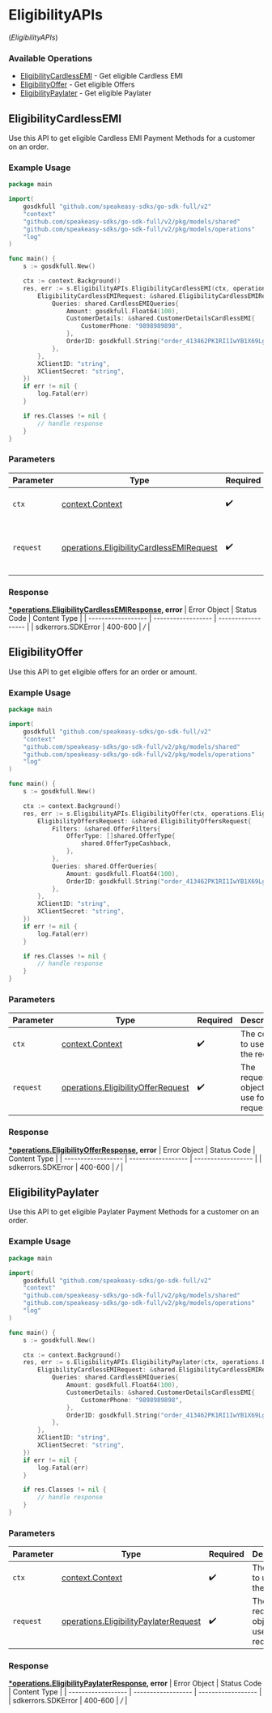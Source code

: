 # EligibilityAPIs
(*EligibilityAPIs*)

### Available Operations

* [EligibilityCardlessEMI](#eligibilitycardlessemi) - Get eligible Cardless EMI
* [EligibilityOffer](#eligibilityoffer) - Get eligible Offers
* [EligibilityPaylater](#eligibilitypaylater) - Get eligible Paylater

## EligibilityCardlessEMI

Use this API to get eligible Cardless EMI Payment Methods for a customer on an order.

### Example Usage

```go
package main

import(
	gosdkfull "github.com/speakeasy-sdks/go-sdk-full/v2"
	"context"
	"github.com/speakeasy-sdks/go-sdk-full/v2/pkg/models/shared"
	"github.com/speakeasy-sdks/go-sdk-full/v2/pkg/models/operations"
	"log"
)

func main() {
    s := gosdkfull.New()

    ctx := context.Background()
    res, err := s.EligibilityAPIs.EligibilityCardlessEMI(ctx, operations.EligibilityCardlessEMIRequest{
        EligibilityCardlessEMIRequest: &shared.EligibilityCardlessEMIRequest{
            Queries: shared.CardlessEMIQueries{
                Amount: gosdkfull.Float64(100),
                CustomerDetails: &shared.CustomerDetailsCardlessEMI{
                    CustomerPhone: "9898989898",
                },
                OrderID: gosdkfull.String("order_413462PK1RI1IwYB1X69LgzUQWiSxYDF"),
            },
        },
        XClientID: "string",
        XClientSecret: "string",
    })
    if err != nil {
        log.Fatal(err)
    }

    if res.Classes != nil {
        // handle response
    }
}
```

### Parameters

| Parameter                                                                                                | Type                                                                                                     | Required                                                                                                 | Description                                                                                              |
| -------------------------------------------------------------------------------------------------------- | -------------------------------------------------------------------------------------------------------- | -------------------------------------------------------------------------------------------------------- | -------------------------------------------------------------------------------------------------------- |
| `ctx`                                                                                                    | [context.Context](https://pkg.go.dev/context#Context)                                                    | :heavy_check_mark:                                                                                       | The context to use for the request.                                                                      |
| `request`                                                                                                | [operations.EligibilityCardlessEMIRequest](../../pkg/models/operations/eligibilitycardlessemirequest.md) | :heavy_check_mark:                                                                                       | The request object to use for the request.                                                               |


### Response

**[*operations.EligibilityCardlessEMIResponse](../../pkg/models/operations/eligibilitycardlessemiresponse.md), error**
| Error Object       | Status Code        | Content Type       |
| ------------------ | ------------------ | ------------------ |
| sdkerrors.SDKError | 400-600            | */*                |

## EligibilityOffer

Use this API to get eligible offers for an order or amount.

### Example Usage

```go
package main

import(
	gosdkfull "github.com/speakeasy-sdks/go-sdk-full/v2"
	"context"
	"github.com/speakeasy-sdks/go-sdk-full/v2/pkg/models/shared"
	"github.com/speakeasy-sdks/go-sdk-full/v2/pkg/models/operations"
	"log"
)

func main() {
    s := gosdkfull.New()

    ctx := context.Background()
    res, err := s.EligibilityAPIs.EligibilityOffer(ctx, operations.EligibilityOfferRequest{
        EligibilityOffersRequest: &shared.EligibilityOffersRequest{
            Filters: &shared.OfferFilters{
                OfferType: []shared.OfferType{
                    shared.OfferTypeCashback,
                },
            },
            Queries: shared.OfferQueries{
                Amount: gosdkfull.Float64(100),
                OrderID: gosdkfull.String("order_413462PK1RI1IwYB1X69LgzUQWiSxYDF"),
            },
        },
        XClientID: "string",
        XClientSecret: "string",
    })
    if err != nil {
        log.Fatal(err)
    }

    if res.Classes != nil {
        // handle response
    }
}
```

### Parameters

| Parameter                                                                                    | Type                                                                                         | Required                                                                                     | Description                                                                                  |
| -------------------------------------------------------------------------------------------- | -------------------------------------------------------------------------------------------- | -------------------------------------------------------------------------------------------- | -------------------------------------------------------------------------------------------- |
| `ctx`                                                                                        | [context.Context](https://pkg.go.dev/context#Context)                                        | :heavy_check_mark:                                                                           | The context to use for the request.                                                          |
| `request`                                                                                    | [operations.EligibilityOfferRequest](../../pkg/models/operations/eligibilityofferrequest.md) | :heavy_check_mark:                                                                           | The request object to use for the request.                                                   |


### Response

**[*operations.EligibilityOfferResponse](../../pkg/models/operations/eligibilityofferresponse.md), error**
| Error Object       | Status Code        | Content Type       |
| ------------------ | ------------------ | ------------------ |
| sdkerrors.SDKError | 400-600            | */*                |

## EligibilityPaylater

Use this API to get eligible Paylater Payment Methods for a customer on an order.

### Example Usage

```go
package main

import(
	gosdkfull "github.com/speakeasy-sdks/go-sdk-full/v2"
	"context"
	"github.com/speakeasy-sdks/go-sdk-full/v2/pkg/models/shared"
	"github.com/speakeasy-sdks/go-sdk-full/v2/pkg/models/operations"
	"log"
)

func main() {
    s := gosdkfull.New()

    ctx := context.Background()
    res, err := s.EligibilityAPIs.EligibilityPaylater(ctx, operations.EligibilityPaylaterRequest{
        EligibilityCardlessEMIRequest: &shared.EligibilityCardlessEMIRequest{
            Queries: shared.CardlessEMIQueries{
                Amount: gosdkfull.Float64(100),
                CustomerDetails: &shared.CustomerDetailsCardlessEMI{
                    CustomerPhone: "9898989898",
                },
                OrderID: gosdkfull.String("order_413462PK1RI1IwYB1X69LgzUQWiSxYDF"),
            },
        },
        XClientID: "string",
        XClientSecret: "string",
    })
    if err != nil {
        log.Fatal(err)
    }

    if res.Classes != nil {
        // handle response
    }
}
```

### Parameters

| Parameter                                                                                          | Type                                                                                               | Required                                                                                           | Description                                                                                        |
| -------------------------------------------------------------------------------------------------- | -------------------------------------------------------------------------------------------------- | -------------------------------------------------------------------------------------------------- | -------------------------------------------------------------------------------------------------- |
| `ctx`                                                                                              | [context.Context](https://pkg.go.dev/context#Context)                                              | :heavy_check_mark:                                                                                 | The context to use for the request.                                                                |
| `request`                                                                                          | [operations.EligibilityPaylaterRequest](../../pkg/models/operations/eligibilitypaylaterrequest.md) | :heavy_check_mark:                                                                                 | The request object to use for the request.                                                         |


### Response

**[*operations.EligibilityPaylaterResponse](../../pkg/models/operations/eligibilitypaylaterresponse.md), error**
| Error Object       | Status Code        | Content Type       |
| ------------------ | ------------------ | ------------------ |
| sdkerrors.SDKError | 400-600            | */*                |
